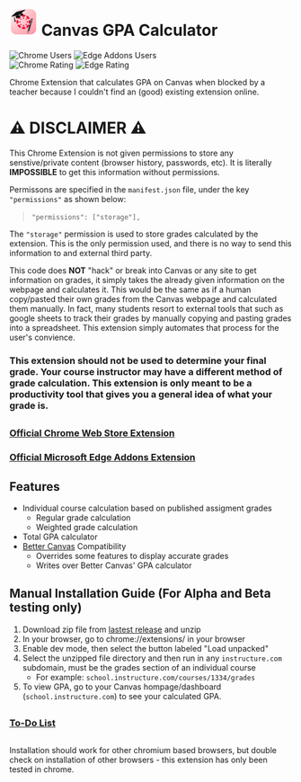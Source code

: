 # <img src="logo.png" width="50"> Canvas GPA Calculator 
![Chrome Users](https://img.shields.io/chrome-web-store/users/hedjldnoldbeihmghalfbkaobifigmhi?style=for-the-badge&label=Chrome%20Users:&labelColor=4285F4&labelColor=4285F4&color=4285F4) ![Edge Addons Users](https://img.shields.io/badge/dynamic/json?label=Edge%20Addons%20Users:\&query=%24.activeInstallCount\&url=https%3A%2F%2Fmicrosoftedge.microsoft.com%2Faddons%2Fgetproductdetailsbycrxid%2Fkjljmlkojppfklkhdifcbbkhbalhmgfm\&style=for-the-badge\&logo=microsoft-edge\&color=4285F4\&labelColor=4285F4\&labelColor=4285F4)\
![Chrome Rating](https://img.shields.io/chrome-web-store/stars/hedjldnoldbeihmghalfbkaobifigmhi?style=for-the-badge&label=Chrome%20Rating:&labelColor=4285F4&labelColor=4285F4&color=4285F4) ![Edge Rating](https://img.shields.io/badge/Edge%20Addons%20Rating%3A-None-4285F4?style=for-the-badge&logo=microsoft-edge&labelColor=4285F4&labelColor=4285F4)






Chrome Extension that calculates GPA on Canvas when blocked by a teacher because I couldn't find an (good) existing extension online.


# **⚠ DISCLAIMER ⚠**
This Chrome Extension is not given permissions to store any senstive/private content (browser history, passwords, etc). It is literally **IMPOSSIBLE** to get this information without permissions. 

Permissons are specified in the `manifest.json` file, under the key `"permissions"` as shown below:

> `"permissions": ["storage"],`

The `"storage"` permission is used to store grades calculated by the extension. This is the only permission used, and there is no way to send this information to and external third party. 

This code does **NOT** "hack" or break into Canvas or any site to get information on grades, it simply takes the already given information on the webpage and calculates it. This would be the same as if a human copy/pasted their own grades from the Canvas webpage and calculated them manually. In fact, many students resort to external tools that such as google sheets to track their grades by manually copying and pasting grades into a spreadsheet. This extension simply automates that process for the user's convience. 

### **This extension should not be used to determine your final grade. Your course instructor may have a different method of grade calculation. This extension is only meant to be a productivity tool that gives you a general idea of what your grade is.**

##

### [Official Chrome Web Store Extension](https://chromewebstore.google.com/detail/canvas-gpa-calculator/hedjldnoldbeihmghalfbkaobifigmhi) 
### [Official Microsoft Edge Addons Extension](https://microsoftedge.microsoft.com/addons/detail/canvas-gpa-calculator/kjljmlkojppfklkhdifcbbkhbalhmgfm) 




##

## Features
- Individual course calculation based on published assigment grades
   - Regular grade calculation
   - Weighted grade calculation
- Total GPA calculator
- [Better Canvas](https://chromewebstore.google.com/detail/better-canvas/cndibmoanboadcifjkjbdpjgfedanolh) Compatibility
   - Overrides some features to display accurate grades
   - Writes over Better Canvas' GPA calculator
## Manual Installation Guide (For Alpha and Beta testing only)
1. Download zip file from [lastest release](https://github.com/gavin-ho1/canvas-gpa-calculator/releases/latest) and unzip
2. In your browser, go to chrome://extensions/ in your browser
3. Enable dev mode, then select the button labeled "Load unpacked"
4. Select the unzipped file directory and then run in any `instructure.com` subdomain, must be the grades section of an individual course
   - For example: `school.instructure.com/courses/1334/grades`
5. To view GPA, go to your Canvas hompage/dashboard (`school.instructure.com`) to see your calculated GPA. 

##

### [To-Do List](/To-Do.md)

##

Installation should work for other chromium based browsers, but double check on installation of other browsers - this extension has only been tested in chrome.


